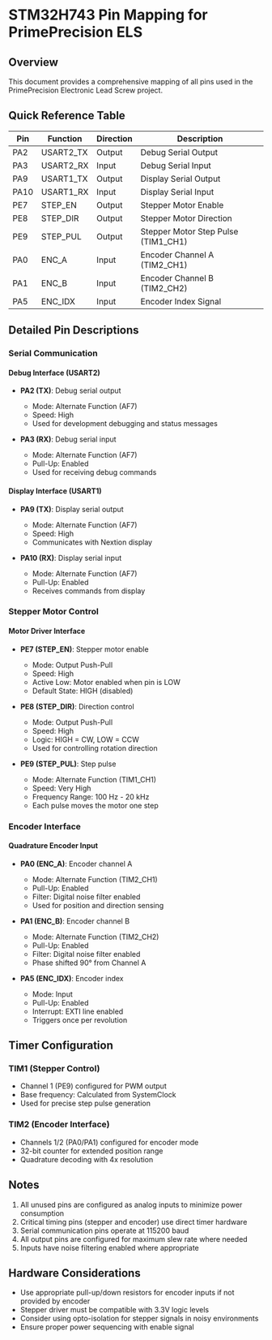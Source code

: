 # STM32H743 Pin Mapping for PrimePrecision ELS

## Overview

This document provides a comprehensive mapping of all pins used in the PrimePrecision Electronic Lead Screw project.

## Quick Reference Table

| Pin  | Function  | Direction | Description                         |
| ---- | --------- | --------- | ----------------------------------- |
| PA2  | USART2_TX | Output    | Debug Serial Output                 |
| PA3  | USART2_RX | Input     | Debug Serial Input                  |
| PA9  | USART1_TX | Output    | Display Serial Output               |
| PA10 | USART1_RX | Input     | Display Serial Input                |
| PE7  | STEP_EN   | Output    | Stepper Motor Enable                |
| PE8  | STEP_DIR  | Output    | Stepper Motor Direction             |
| PE9  | STEP_PUL  | Output    | Stepper Motor Step Pulse (TIM1_CH1) |
| PA0  | ENC_A     | Input     | Encoder Channel A (TIM2_CH1)        |
| PA1  | ENC_B     | Input     | Encoder Channel B (TIM2_CH2)        |
| PA5  | ENC_IDX   | Input     | Encoder Index Signal                |

## Detailed Pin Descriptions

### Serial Communication

#### Debug Interface (USART2)

- **PA2 (TX)**: Debug serial output

  - Mode: Alternate Function (AF7)
  - Speed: High
  - Used for development debugging and status messages

- **PA3 (RX)**: Debug serial input
  - Mode: Alternate Function (AF7)
  - Pull-Up: Enabled
  - Used for receiving debug commands

#### Display Interface (USART1)

- **PA9 (TX)**: Display serial output

  - Mode: Alternate Function (AF7)
  - Speed: High
  - Communicates with Nextion display

- **PA10 (RX)**: Display serial input
  - Mode: Alternate Function (AF7)
  - Pull-Up: Enabled
  - Receives commands from display

### Stepper Motor Control

#### Motor Driver Interface

- **PE7 (STEP_EN)**: Stepper motor enable

  - Mode: Output Push-Pull
  - Speed: High
  - Active Low: Motor enabled when pin is LOW
  - Default State: HIGH (disabled)

- **PE8 (STEP_DIR)**: Direction control

  - Mode: Output Push-Pull
  - Speed: High
  - Logic: HIGH = CW, LOW = CCW
  - Used for controlling rotation direction

- **PE9 (STEP_PUL)**: Step pulse
  - Mode: Alternate Function (TIM1_CH1)
  - Speed: Very High
  - Frequency Range: 100 Hz - 20 kHz
  - Each pulse moves the motor one step

### Encoder Interface

#### Quadrature Encoder Input

- **PA0 (ENC_A)**: Encoder channel A

  - Mode: Alternate Function (TIM2_CH1)
  - Pull-Up: Enabled
  - Filter: Digital noise filter enabled
  - Used for position and direction sensing

- **PA1 (ENC_B)**: Encoder channel B

  - Mode: Alternate Function (TIM2_CH2)
  - Pull-Up: Enabled
  - Filter: Digital noise filter enabled
  - Phase shifted 90° from Channel A

- **PA5 (ENC_IDX)**: Encoder index
  - Mode: Input
  - Pull-Up: Enabled
  - Interrupt: EXTI line enabled
  - Triggers once per revolution

## Timer Configuration

### TIM1 (Stepper Control)

- Channel 1 (PE9) configured for PWM output
- Base frequency: Calculated from SystemClock
- Used for precise step pulse generation

### TIM2 (Encoder Interface)

- Channels 1/2 (PA0/PA1) configured for encoder mode
- 32-bit counter for extended position range
- Quadrature decoding with 4x resolution

## Notes

1. All unused pins are configured as analog inputs to minimize power consumption
2. Critical timing pins (stepper and encoder) use direct timer hardware
3. Serial communication pins operate at 115200 baud
4. All output pins are configured for maximum slew rate where needed
5. Inputs have noise filtering enabled where appropriate

## Hardware Considerations

- Use appropriate pull-up/down resistors for encoder inputs if not provided by encoder
- Stepper driver must be compatible with 3.3V logic levels
- Consider using opto-isolation for stepper signals in noisy environments
- Ensure proper power sequencing with enable signal
